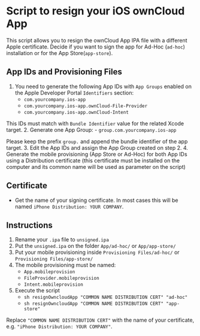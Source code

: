 # Script to resign your iOS ownCloud App

This script allows you to resign the ownCloud App IPA file with a different Apple certificate.
Decide if you want to sign the app for Ad-Hoc (`ad-hoc`) installation or for the App Store(`app-store`).

## App IDs and Provisioning Files

1. You need to generate the following App IDs with `App Groups` enabled on the Apple Developer Portal `Identifiers` section:
	- `com.yourcompany.ios-app`
	- `com.yourcompany.ios-app.ownCloud-File-Provider`
	- `com.yourcompany.ios-app.ownCloud-Intent`
	
This IDs must match with `Bundle Identifier` value for the related Xcode target.
2. Generate one App Group:
	- `group.com.yourcompany.ios-app`
	
Please keep the prefix `group.` and append the bundle identifier of the app target. 
3. Edit the App IDs and assign the App Group created on step 2.
4. Generate the mobile provisioning (App Store or Ad-Hoc) for both App IDs using a Distribution certificate (this certificate must be installed on the computer and its common name will be used as parameter on the script)

## Certificate
- Get the name of your signing certificate. In most cases this will be named `iPhone Distribution: YOUR COMPANY`.

## Instructions

1. Rename your `.ipa` file to `unsigned.ipa`
2. Put the `unsigned.ipa` on the folder `App/ad-hoc/` or `App/app-store/`
3. Put your mobile provisioning inside `Provisioning Files/ad-hoc/` or `Provisioning Files/app-store/`
4. The mobile provisioning must be named:
	- `App.mobileprovision`
	- `FileProvider.mobileprovision`
	- `Intent.mobileprovision`
5. Execute the script
	- `sh resignOwncloudApp "COMMON NAME DISTRIBUTION CERT" "ad-hoc"`
	- `sh resignOwncloudApp "COMMON NAME DISTRIBUTION CERT" "app-store"`
	
Replace `"COMMON NAME DISTRIBUTION CERT"` with the name of your certificate, e.g. `"iPhone Distribution: YOUR COMPANY"`.
